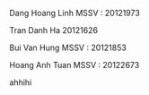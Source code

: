 Dang Hoang Linh
MSSV : 20121973

Tran Danh Ha
20121626

Bui Van Hung
MSSV : 20121853

Hoang Anh Tuan
MSSV : 20122673


ahhihi


